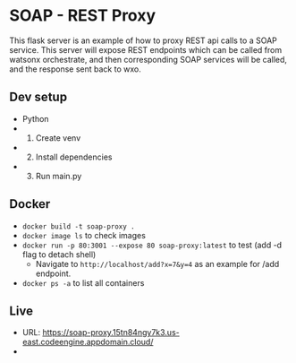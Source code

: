 # SOAP - REST Proxy

This flask server is an example of how to proxy REST api calls to a SOAP service. This server will expose REST endpoints which can be called from watsonx orchestrate, and then corresponding SOAP services will be called, and the response sent back to wxo.

## Dev setup
- Python
- 1. Create venv
- 2. Install dependencies
- 3. Run main.py

## Docker
- `docker build -t soap-proxy .`
- `docker image ls` to check images
- `docker run -p 80:3001 --expose 80 soap-proxy:latest` to test (add -d flag to detach shell)
  - Navigate to `http://localhost/add?x=7&y=4` as an example for /add endpoint.
- `docker ps -a` to list all containers


## Live 
- URL: https://soap-proxy.15tn84ngy7k3.us-east.codeengine.appdomain.cloud/
- 